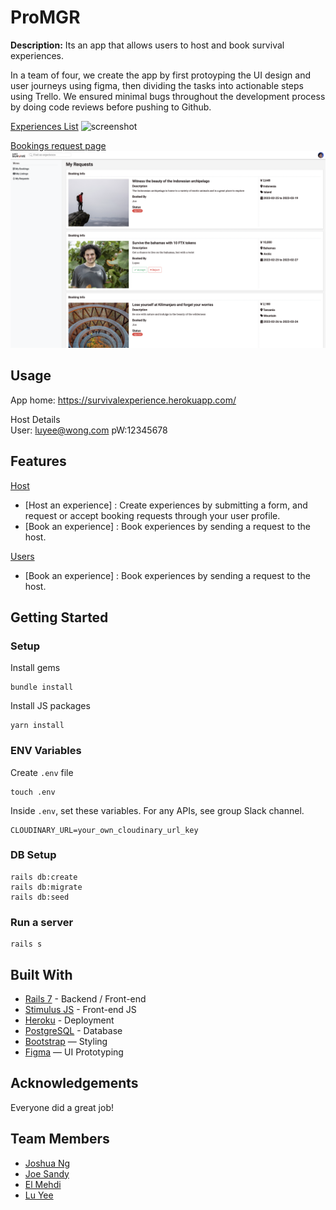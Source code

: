 # ProMGR

<b>Description:</b>
Its an app that allows users to host and book survival experiences.

In a team of four, we create the app by first protoyping the UI design and user journeys using figma, then dividing the tasks into actionable steps using Trello. We ensured minimal bugs throughout the development process by doing code reviews before pushing to Github.

<ins>Experiences List</ins>
![screenshot](https://github.com/joshnsw/joshportfolio/blob/master/assets/justsurvivehome.png)

<ins>Bookings request page</ins>
![screenshot](https://github.com/joshnsw/joshportfolio/blob/master/assets/justsurviverequest.png)

## Usage
App home: https://survivalexperience.herokuapp.com/


Host Details </br>
User: luyee@wong.com
pW:12345678


## Features

<ins>Host</ins>
-  [Host an experience] : Create experiences by submitting a form, and request or accept booking requests through your user profile.
- [Book an experience] : Book experiences by sending a request to the host.


<ins>Users</ins>

- [Book an experience] : Book experiences by sending a request to the host.




## Getting Started
### Setup

Install gems
```
bundle install
```
Install JS packages
```
yarn install
```

### ENV Variables
Create `.env` file
```
touch .env
```
Inside `.env`, set these variables. For any APIs, see group Slack channel.
```
CLOUDINARY_URL=your_own_cloudinary_url_key
```

### DB Setup
```
rails db:create
rails db:migrate
rails db:seed
```

### Run a server
```
rails s
```

## Built With
- [Rails 7](https://guides.rubyonrails.org/) - Backend / Front-end
- [Stimulus JS](https://stimulus.hotwired.dev/) - Front-end JS
- [Heroku](https://heroku.com/) - Deployment
- [PostgreSQL](https://www.postgresql.org/) - Database
- [Bootstrap](https://getbootstrap.com/) — Styling
- [Figma](https://www.figma.com) — UI Prototyping

## Acknowledgements
Everyone did a great job!

## Team Members
- [Joshua Ng](https://github.com/joshnsw)
- [Joe Sandy](https://github.com/Luciensands)
- [El Mehdi](https://github.com/Mhiidooo)
- [Lu Yee](https://github.com/wongluyee)


